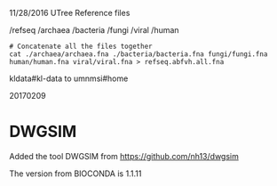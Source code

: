 11/28/2016
UTree Reference files

/refseq
	/archaea
	/bacteria
	/fungi
	/viral
	/human

```
# Concatenate all the files together
cat ./archaea/archaea.fna ./bacteria/bacteria.fna fungi/fungi.fna human/human.fna viral/viral.fna > refseq.abfvh.all.fna
```
kldata#kl-data to umnmsi#home

20170209

# DWGSIM

Added the tool DWGSIM from https://github.com/nh13/dwgsim

The version from BIOCONDA is 1.1.11
